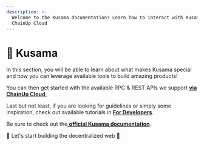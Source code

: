 ```yaml
---
description: >-
  Welcome to the Kusama documentation! Learn how to interact with Kusama using
  ChainUp Cloud
---
```


# 🦃 Kusama

In this section, you will be able to learn about what makes Kusama special and how you can leverage available tools to build amazing products!

You can then get started with the available RPC & REST APIs we support [ **via ChainUp Cloud**.](https://cloud.chainup.com)

Last but not least, if you are looking for guidelines or simply some inspiration, check out available tutorials in [**For Developers**](../../introduction/for-developers/use-blockchain-api.md).

Be sure to check out the[ **official Kusama documentation**](https://guide.kusama.network/docs/kusama-getting-started).

🚀 Let's start building the decentralized web 🚀

